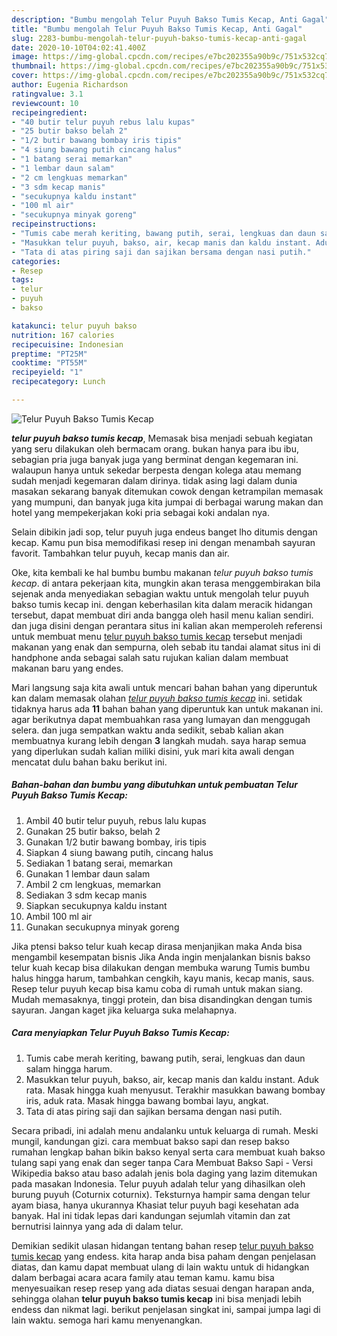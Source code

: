```yaml
---
description: "Bumbu mengolah Telur Puyuh Bakso Tumis Kecap, Anti Gagal"
title: "Bumbu mengolah Telur Puyuh Bakso Tumis Kecap, Anti Gagal"
slug: 2283-bumbu-mengolah-telur-puyuh-bakso-tumis-kecap-anti-gagal
date: 2020-10-10T04:02:41.400Z
image: https://img-global.cpcdn.com/recipes/e7bc202355a90b9c/751x532cq70/telur-puyuh-bakso-tumis-kecap-foto-resep-utama.jpg
thumbnail: https://img-global.cpcdn.com/recipes/e7bc202355a90b9c/751x532cq70/telur-puyuh-bakso-tumis-kecap-foto-resep-utama.jpg
cover: https://img-global.cpcdn.com/recipes/e7bc202355a90b9c/751x532cq70/telur-puyuh-bakso-tumis-kecap-foto-resep-utama.jpg
author: Eugenia Richardson
ratingvalue: 3.1
reviewcount: 10
recipeingredient:
- "40 butir telur puyuh rebus lalu kupas"
- "25 butir bakso belah 2"
- "1/2 butir bawang bombay iris tipis"
- "4 siung bawang putih cincang halus"
- "1 batang serai memarkan"
- "1 lembar daun salam"
- "2 cm lengkuas memarkan"
- "3 sdm kecap manis"
- "secukupnya kaldu instant"
- "100 ml air"
- "secukupnya minyak goreng"
recipeinstructions:
- "Tumis cabe merah keriting, bawang putih, serai, lengkuas dan daun salam hingga harum."
- "Masukkan telur puyuh, bakso, air, kecap manis dan kaldu instant. Aduk rata. Masak hingga kuah menyusut. Terakhir masukkan bawang bombay iris, aduk rata. Masak hingga bawang bombai layu, angkat."
- "Tata di atas piring saji dan sajikan bersama dengan nasi putih."
categories:
- Resep
tags:
- telur
- puyuh
- bakso

katakunci: telur puyuh bakso 
nutrition: 167 calories
recipecuisine: Indonesian
preptime: "PT25M"
cooktime: "PT55M"
recipeyield: "1"
recipecategory: Lunch

---
```



![Telur Puyuh Bakso Tumis Kecap](https://img-global.cpcdn.com/recipes/e7bc202355a90b9c/751x532cq70/telur-puyuh-bakso-tumis-kecap-foto-resep-utama.jpg)

<b><i>telur puyuh bakso tumis kecap</i></b>, Memasak bisa menjadi sebuah kegiatan yang seru dilakukan oleh bermacam orang. bukan hanya para ibu ibu, sebagian pria juga banyak juga yang berminat dengan kegemaran ini. walaupun hanya untuk sekedar berpesta dengan kolega atau memang sudah menjadi kegemaran dalam dirinya. tidak asing lagi dalam dunia masakan sekarang banyak ditemukan cowok dengan ketrampilan memasak yang mumpuni, dan banyak juga kita jumpai di berbagai warung makan dan hotel yang mempekerjakan koki pria sebagai koki andalan nya.

Selain dibikin jadi sop, telur puyuh juga endeus banget lho ditumis dengan kecap. Kamu pun bisa memodifikasi resep ini dengan menambah sayuran favorit. Tambahkan telur puyuh, kecap manis dan air.

Oke, kita kembali ke hal bumbu bumbu makanan <i>telur puyuh bakso tumis kecap</i>. di antara pekerjaan kita, mungkin akan terasa menggembirakan bila sejenak anda menyediakan sebagian waktu untuk mengolah telur puyuh bakso tumis kecap ini. dengan keberhasilan kita dalam meracik hidangan tersebut, dapat membuat diri anda bangga oleh hasil menu kalian sendiri. dan juga disini dengan perantara situs ini kalian akan memperoleh referensi untuk membuat menu <u>telur puyuh bakso tumis kecap</u> tersebut menjadi makanan yang enak dan sempurna, oleh sebab itu tandai alamat situs ini di handphone anda sebagai salah satu rujukan kalian dalam membuat makanan baru yang endes.


Mari langsung saja kita awali untuk mencari bahan bahan yang diperuntuk kan dalam memasak olahan <u><i>telur puyuh bakso tumis kecap</i></u> ini. setidak tidaknya harus ada <b>11</b> bahan bahan yang diperuntuk kan untuk makanan ini. agar berikutnya dapat membuahkan rasa yang lumayan dan menggugah selera. dan juga sempatkan waktu anda sedikit, sebab kalian akan membuatnya kurang lebih dengan <b>3</b> langkah mudah. saya harap semua yang diperlukan sudah kalian miliki disini, yuk mari kita awali dengan mencatat dulu bahan baku berikut ini.

<!--inarticleads1-->

##### Bahan-bahan dan bumbu yang dibutuhkan untuk pembuatan Telur Puyuh Bakso Tumis Kecap:

1. Ambil 40 butir telur puyuh, rebus lalu kupas
1. Gunakan 25 butir bakso, belah 2
1. Gunakan 1/2 butir bawang bombay, iris tipis
1. Siapkan 4 siung bawang putih, cincang halus
1. Sediakan 1 batang serai, memarkan
1. Gunakan 1 lembar daun salam
1. Ambil 2 cm lengkuas, memarkan
1. Sediakan 3 sdm kecap manis
1. Siapkan secukupnya kaldu instant
1. Ambil 100 ml air
1. Gunakan secukupnya minyak goreng


Jika ptensi bakso telur kuah kecap dirasa menjanjikan maka Anda bisa mengambil kesempatan bisnis Jika Anda ingin menjalankan bisnis bakso telur kuah kecap bisa dilakukan dengan membuka warung Tumis bumbu halus hingga harum, tambahkan cengkih, kayu manis, kecap manis, saus. Resep telur puyuh kecap bisa kamu coba di rumah untuk makan siang. Mudah memasaknya, tinggi protein, dan bisa disandingkan dengan tumis sayuran. Jangan kaget jika keluarga suka melahapnya. 

<!--inarticleads2-->

##### Cara menyiapkan Telur Puyuh Bakso Tumis Kecap:

1. Tumis cabe merah keriting, bawang putih, serai, lengkuas dan daun salam hingga harum.
1. Masukkan telur puyuh, bakso, air, kecap manis dan kaldu instant. Aduk rata. Masak hingga kuah menyusut. Terakhir masukkan bawang bombay iris, aduk rata. Masak hingga bawang bombai layu, angkat.
1. Tata di atas piring saji dan sajikan bersama dengan nasi putih.


Secara pribadi, ini adalah menu andalanku untuk keluarga di rumah. Meski mungil, kandungan gizi. cara membuat bakso sapi dan resep bakso rumahan lengkap bahan bikin bakso kenyal serta cara membuat kuah bakso tulang sapi yang enak dan seger tanpa Cara Membuat Bakso Sapi - Versi Wikipedia bakso atau baso adalah jenis bola daging yang lazim ditemukan pada masakan Indonesia. Telur puyuh adalah telur yang dihasilkan oleh burung puyuh (Coturnix coturnix). Teksturnya hampir sama dengan telur ayam biasa, hanya ukurannya Khasiat telur puyuh bagi kesehatan ada banyak. Hal ini tidak lepas dari kandungan sejumlah vitamin dan zat bernutrisi lainnya yang ada di dalam telur. 

Demikian sedikit ulasan hidangan tentang bahan resep <u>telur puyuh bakso tumis kecap</u> yang endess. kita harap anda bisa paham dengan penjelasan diatas, dan kamu dapat membuat ulang di lain waktu untuk di hidangkan dalam berbagai acara acara family atau teman kamu. kamu bisa menyesuaikan resep resep yang ada diatas sesuai dengan harapan anda, sehingga olahan <b>telur puyuh bakso tumis kecap</b> ini bisa menjadi lebih endess dan nikmat lagi. berikut penjelasan singkat ini, sampai jumpa lagi di lain waktu. semoga hari kamu menyenangkan.
